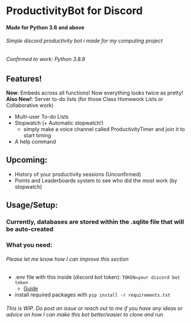 # ProductivityBot for Discord
#### Made for Python 3.6 and above

###### Simple discord productivity bot i made for my computing project
###### Confirmed to work: Python 3.8.8

## Features!
**New**: Embeds across all functions! Now everything looks twice as pretty!  
**Also New!**: Server to-do lists (for those Class Homework Lists or Collaborative work)  
- Multi-user To-do Lists
- Stopwatch (+ Automatic stopwatch!)
  - simply make a voice channel called ProductivityTimer and join it to start timing
- A help command
## Upcoming:
- History of your productivity sessions (Unconfirmed)
- Points and Leaderboards system to see who did the most work (by stopwatch)

## Usage/Setup:

### Currently, databases are stored within the .sqlite file that will be auto-created

### What you need:
###### Please let me know how I can improve this section
- .env file with this inside (discord bot token):
```TOKEN=your discord bot token```
  - [Guide](https://www.writebots.com/discord-bot-token/)
- install required packages with ```pip install -r requirements.txt```



###### This is WIP. Do post an issue or reach out to me if you have any ideas or advice on how I can make this bot better/easier to clone and run



